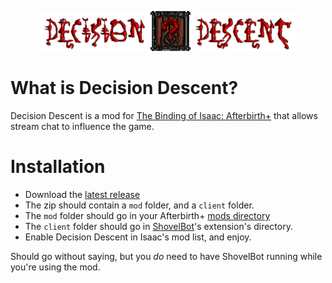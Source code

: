 <p align="center"><img src="client/resources/assets/logo.png"></p>


# What is Decision Descent?

Decision Descent is a mod for [The Binding of Isaac: Afterbirth+](https://store.steampowered.com/app/570660/The_Binding_of_Isaac_Afterbirth/)
that allows stream chat to influence the game.

# Installation

* Download the [latest release](https://github.com/sirrandoo/decision-descent/releases)
* The zip should contain a `mod` folder, and a `client` folder.
* The `mod` folder should go in your Afterbirth+ [mods directory](https://bindingofisaacrebirth.gamepedia.com/Modding_(Afterbirth_%E2%80%A0)#Manual_installation)
* The `client` folder should go in [ShovelBot](https://github.com/sirrandoo/shovelbot)'s extension's directory.
* Enable Decision Descent in Isaac's mod list, and enjoy.

Should go without saying, but you *do* need to have ShovelBot running while you're using the mod.
